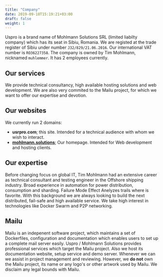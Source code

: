 ```yaml
---
title: "Company"
date: 2019-09-18T15:19:21+03:00
draft: false
weight: 1
---
```

Uspro is a brand name of Mohlmann Solutions SRL (limited liabilty company) which has its seat in Sibiu, Romania. We are registed at the trade register of Sibiu under number `J32/829/21.06.2016`. Our international VAT number is `RO36227358`. The company is owned by Tim Mohlmann, nicknamed `muhlemmer`. It has 2 employees currently.

## Our services
We provide technical consultancy, high available hosting solutions and web development. We are also very commited to the Mailu project, for which we want to offer our expertise and devotion. 

## Our websites
We currently run 2 domains:

- **usrpro.com**; this site. Intended for a technical audience with whom we wish to interact.
- **[mohlmann.solutions](https://mohlmann.solutions)**; Our homepage. Intended for Web development and hosting clients.

## Our expertise
Before changing focus on global IT, Tim Mohlmann had an extensive career as technical consultant and testing engineer in the Offshore shipping industry. Broad experience in automation for power distribution, consumption and sharding. Failure Mode Effect Anelyzes trails where is favorite. With this background we are always looking to build the next distributed, fail-safe and high available service. We take high interest in technologies like Docker Swarm and P2P networking.

## Mailu
Mailu is an indepenent software project, which maintains a set of Dockerfiles, configuration and documentation which enables users to set up a complete mail server easily. Uspro / Mohlmann Solutions provides professional services which target the Mailu project. Also we host its documentation website, setup service and demo server. Whenever we can we assist in project management and reviewing. However, we **do not** own the Mailu project, its name or any logo's or other artwork used by Mailu. We disclaim any legal bounds with Mailu.